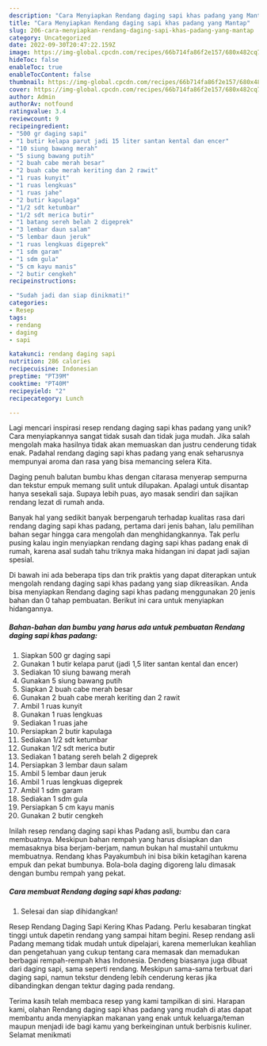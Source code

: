 ```yaml
---
description: "Cara Menyiapkan Rendang daging sapi khas padang yang Mantap"
title: "Cara Menyiapkan Rendang daging sapi khas padang yang Mantap"
slug: 206-cara-menyiapkan-rendang-daging-sapi-khas-padang-yang-mantap
category: Uncategorized
date: 2022-09-30T20:47:22.159Z
image: https://img-global.cpcdn.com/recipes/66b714fa86f2e157/680x482cq70/rendang-daging-sapi-khas-padang-foto-resep-utama.jpg
hideToc: false
enableToc: true
enableTocContent: false
thumbnail: https://img-global.cpcdn.com/recipes/66b714fa86f2e157/680x482cq70/rendang-daging-sapi-khas-padang-foto-resep-utama.jpg
cover: https://img-global.cpcdn.com/recipes/66b714fa86f2e157/680x482cq70/rendang-daging-sapi-khas-padang-foto-resep-utama.jpg
author: Admin
authorAv: notfound
ratingvalue: 3.4
reviewcount: 9
recipeingredient:
- "500 gr daging sapi"
- "1 butir kelapa parut jadi 15 liter santan kental dan encer"
- "10 siung bawang merah"
- "5 siung bawang putih"
- "2 buah cabe merah besar"
- "2 buah cabe merah keriting dan 2 rawit"
- "1 ruas kunyit"
- "1 ruas lengkuas"
- "1 ruas jahe"
- "2 butir kapulaga"
- "1/2 sdt ketumbar"
- "1/2 sdt merica butir"
- "1 batang sereh belah 2 digeprek"
- "3 lembar daun salam"
- "5 lembar daun jeruk"
- "1 ruas lengkuas digeprek"
- "1 sdm garam"
- "1 sdm gula"
- "5 cm kayu manis"
- "2 butir cengkeh"
recipeinstructions:

- "Sudah jadi dan siap dinikmati!"
categories:
- Resep
tags:
- rendang
- daging
- sapi

katakunci: rendang daging sapi 
nutrition: 286 calories
recipecuisine: Indonesian
preptime: "PT39M"
cooktime: "PT40M"
recipeyield: "2"
recipecategory: Lunch

---
```





Lagi mencari inspirasi resep rendang daging sapi khas padang yang unik? Cara menyiapkannya sangat tidak susah dan tidak juga mudah. Jika salah mengolah maka hasilnya tidak akan memuaskan dan justru cenderung tidak enak. Padahal rendang daging sapi khas padang yang enak seharusnya mempunyai aroma dan rasa yang bisa memancing selera Kita.





Daging penuh balutan bumbu khas dengan citarasa menyerap sempurna dan tekstur empuk memang sulit untuk dilupakan. Apalagi untuk disantap hanya sesekali saja. Supaya lebih puas, ayo masak sendiri dan sajikan rendang lezat di rumah anda.

Banyak hal yang sedikit banyak berpengaruh terhadap kualitas rasa dari rendang daging sapi khas padang, pertama dari jenis bahan, lalu pemilihan bahan segar hingga cara mengolah dan menghidangkannya. Tak perlu pusing kalau ingin menyiapkan rendang daging sapi khas padang enak di rumah, karena asal sudah tahu triknya maka hidangan ini dapat jadi sajian spesial.






Di bawah ini ada beberapa tips dan trik praktis yang dapat diterapkan untuk mengolah rendang daging sapi khas padang yang siap dikreasikan. Anda bisa menyiapkan Rendang daging sapi khas padang menggunakan 20 jenis bahan dan 0 tahap pembuatan. Berikut ini cara untuk menyiapkan hidangannya.

<!--inarticleads1-->

##### Bahan-bahan dan bumbu yang harus ada untuk pembuatan Rendang daging sapi khas padang:

1. Siapkan 500 gr daging sapi
1. Gunakan 1 butir kelapa parut (jadi 1,5 liter santan kental dan encer)
1. Sediakan 10 siung bawang merah
1. Gunakan 5 siung bawang putih
1. Siapkan 2 buah cabe merah besar
1. Gunakan 2 buah cabe merah keriting dan 2 rawit
1. Ambil 1 ruas kunyit
1. Gunakan 1 ruas lengkuas
1. Sediakan 1 ruas jahe
1. Persiapkan 2 butir kapulaga
1. Sediakan 1/2 sdt ketumbar
1. Gunakan 1/2 sdt merica butir
1. Sediakan 1 batang sereh belah 2 digeprek
1. Persiapkan 3 lembar daun salam
1. Ambil 5 lembar daun jeruk
1. Ambil 1 ruas lengkuas digeprek
1. Ambil 1 sdm garam
1. Sediakan 1 sdm gula
1. Persiapkan 5 cm kayu manis
1. Gunakan 2 butir cengkeh


Inilah resep rendang daging sapi khas Padang asli, bumbu dan cara membuatnya. Meskipun bahan rempah yang harus disiapkan dan memasaknya bisa berjam-berjam, namun bukan hal mustahil untukmu membuatnya. Rendang khas Payakumbuh ini bisa bikin ketagihan karena empuk dan pekat bumbunya. Bola-bola daging digoreng lalu dimasak dengan bumbu rempah yang pekat. 

<!--inarticleads2-->

##### Cara membuat Rendang daging sapi khas padang:


1. Selesai dan siap dihidangkan!

Resep Rendang Daging Sapi Kering Khas Padang. Perlu kesabaran tingkat tinggi untuk dapetin rendang yang sampai hitam begini. Resep rendang asli Padang memang tidak mudah untuk dipelajari, karena memerlukan keahlian dan pengetahuan yang cukup tentang cara memasak dan memadukan berbagai rempah-rempah khas Indonesia. Dendeng biasanya juga dibuat dari daging sapi, sama seperti rendang. Meskipun sama-sama terbuat dari daging sapi, namun tekstur dendeng lebih cenderung keras jika dibandingkan dengan tektur daging pada rendang. 

Terima kasih telah membaca resep yang kami tampilkan di sini. Harapan kami, olahan Rendang daging sapi khas padang yang mudah di atas dapat membantu anda menyiapkan makanan yang enak untuk keluarga/teman maupun menjadi ide bagi kamu yang berkeinginan untuk berbisnis kuliner. Selamat menikmati

